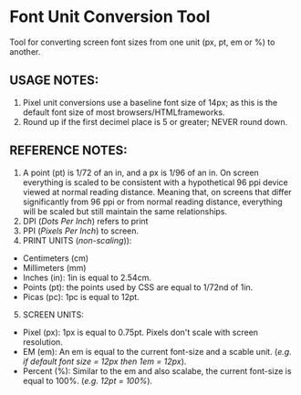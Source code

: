 # Font Unit Conversion Tool
Tool for converting screen font sizes from one unit (px, pt, em or %) to another.

## USAGE NOTES:
1. Pixel unit conversions use a baseline font size of 14px; as this is the default font size of most browsers/HTMLframeworks.
2. Round up if the first decimel place is 5 or greater; NEVER round down.

## REFERENCE NOTES:
1. A point (pt) is 1/72 of an in, and a px is 1/96 of an in. On screen everything is scaled to be consistent with a hypothetical 96 ppi device viewed at normal reading distance. Meaning that, on screens that differ significantly from 96 ppi or from normal reading distance, everything will be scaled but still maintain the same relationships.
2. DPI (*Dots Per Inch*) refers to print
3. PPI (*Pixels Per Inch*) to screen.
4. PRINT UNITS (*non-scaling*)):
- Centimeters (cm)
- Millimeters (mm)
- Inches (in): 1in is equal to 2.54cm.
- Points (pt): the points used by CSS are equal to 1/72nd of 1in.
- Picas (pc): 1pc is equal to 12pt.
5. SCREEN UNITS:
- Pixel (px): 1px is equal to 0.75pt. Pixels don't scale with screen resolution.
- EM (em): An em is equal to the current font-size and a scable unit. (*e.g. if default font size = 12px then 1em = 12px*).
- Percent (%): Similar to the em and also scalabe, the current font-size is equal to 100%. (*e.g. 12pt = 100%*).
